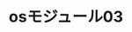 ---
title: osモジュール03
keyword: 
created: 2025-07-29 22:40
modified: 2025-07-29 22:40
vault: Python
catergory: Language
language: Python
area: Standard_Library
identify:  
type: Lesson
tole: Part03
order: 03
---